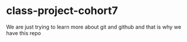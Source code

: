 # class-project-cohort7
We are just trying to learn more about git and github and that is why we have this repo
